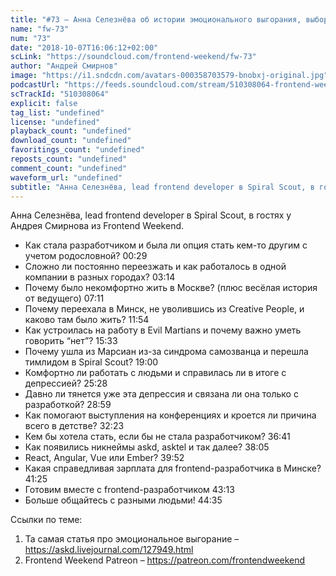 ```yaml
---
title: "#73 – Анна Селезнёва об истории эмоционального выгорания, выборе города для работы и поиске себя"
name: "fw-73"
num: "73"
date: "2018-10-07T16:06:12+02:00"
scLink: "https://soundcloud.com/frontend-weekend/fw-73"
author: "Андрей Смирнов"
image: "https://i1.sndcdn.com/avatars-000358703579-bnobxj-original.jpg"
podcastUrl: "https://feeds.soundcloud.com/stream/510308064-frontend-weekend-fw-73.m4a"
scTrackId: "510308064"
explicit: false
tag_list: "undefined"
license: "undefined"
playback_count: "undefined"
download_count: "undefined"
favoritings_count: "undefined"
reposts_count: "undefined"
comment_count: "undefined"
waveform_url: "undefined"
subtitle: "Анна Селезнёва, lead frontend developer в Spiral Scout, в гостях у Андрея Смирнова из Frontend Weekend. "
---
```

Анна Селезнёва, lead frontend developer в Spiral Scout, в гостях у Андрея Смирнова из Frontend Weekend. 

- Как стала разработчиком и была ли опция стать кем-то другим с учетом родословной? <timecode sec="29">00:29</timecode>
- Сложно ли постоянно переезжать и как работалось в одной компании в разных городах? <timecode sec="194">03:14</timecode>
- Почему было некомфортно жить в Москве? (плюс весёлая история от ведущего) <timecode sec="431">07:11</timecode>
- Почему переехала в Минск, не уволившись из Creative People, и каково там было жить? <timecode sec="714">11:54</timecode>
- Как устроилась на работу в Evil Martians и почему важно уметь говорить “нет”? <timecode sec="933">15:33</timecode>
- Почему ушла из Марсиан из-за синдрома самозванца и перешла тимлидом в Spiral Scout? <timecode sec="1140">19:00</timecode>
- Комфортно ли работать с людьми и справилась ли в итоге с депрессией? <timecode sec="1528">25:28</timecode>
- Давно ли тянется уже эта депрессия и связана ли она только с разработкой? <timecode sec="1739">28:59</timecode>
- Как помогают выступления на конференциях и кроется ли причина всего в детстве? <timecode sec="1943">32:23</timecode>
- Кем бы хотела стать, если бы не стала разработчиком? <timecode sec="2201">36:41</timecode>
- Как появились никнеймы askd, asktel и так далее? <timecode sec="2285">38:05</timecode>
- React, Angular, Vue или Ember? <timecode sec="2392">39:52</timecode>
- Какая справедливая зарплата для frontend-разработчика в Минске? <timecode sec="2485">41:25</timecode>
- Готовим вместе с frontend-разработчиком <timecode sec="2593">43:13</timecode>
- Больше общайтесь с разными людьми! <timecode sec="2675">44:35</timecode> 

Ссылки по теме:
1) Та самая статья про эмоциональное выгорание – https://askd.livejournal.com/127949.html
2) Frontend Weekend Patreon – https://patreon.com/frontendweekend